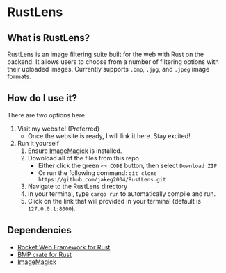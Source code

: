 # RustLens
## What is RustLens?
RustLens is an image filtering suite built for the web with Rust on the backend. It allows users to choose from a number of filtering options with their uploaded images. Currently supports `.bmp`, `.jpg`, and `.jpeg` image formats.

## How do I use it?
There are two options here:
1) Visit my website! (Preferred)
    * Once the website is ready, I will link it here. Stay excited!
2) Run it yourself
    1) Ensure [ImageMagick](https://imagemagick.org/) is installed.
    2) Download all of the files from this repo
        * Either click the green `<> CODE` button, then select `Download ZIP`
        * Or run the following command: `git clone https://github.com/jakeg2004/RustLens.git`
    3) Navigate to the RustLens directory
    4) In your terminal, type `cargo run` to automatically compile and run.
    5) Click on the link that will provided in your terminal (default is `127.0.0.1:8000`).

## Dependencies
* [Rocket Web Framework for Rust](https://rocket.rs/)
* [BMP crate for Rust](https://docs.rs/bmp/latest/bmp/)
* [ImageMagick](https://imagemagick.org/)
